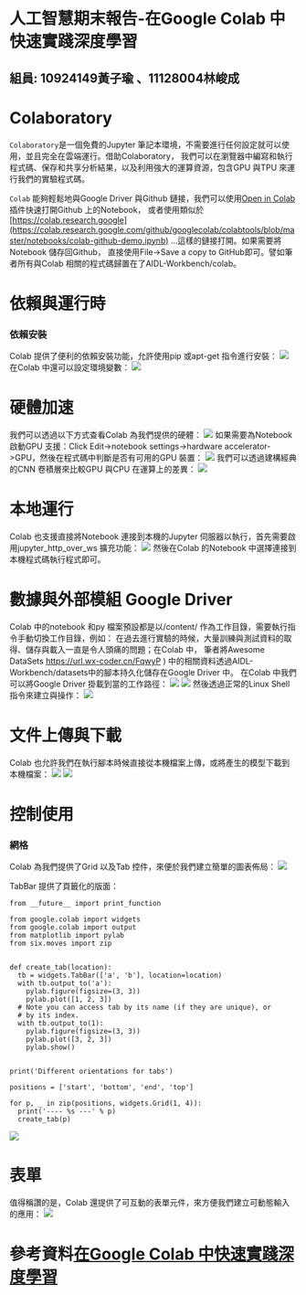 # 人工智慧期末報告-在Google Colab 中快速實踐深度學習
<h2>
  組員:  10924149黃子瑜 、11128004林峻成
</h2>

# Colaboratory

```Colaboratory```是一個免費的Jupyter 筆記本環境，不需要進行任何設定就可以使用，並且完全在雲端運行。借助Colaboratory，
我們可以在瀏覽器中編寫和執行程式碼、保存和共享分析結果，以及利用強大的運算資源，包含GPU 與TPU 來運行我們的實驗程式碼。


```Colab``` 能夠輕鬆地與Google Driver 與Github 鏈接，我們可以使用[Open in Colab](https://chromewebstore.google.com/detail/open-in-colab/iogfkhleblhcpcekbiedikdehleodpjo)  插件快速打開Github 上的Notebook，
或者使用類似於 [https://colab.research.google](https://colab.research.google.com/github/googlecolab/colabtools/blob/master/notebooks/colab-github-demo.ipynb)
...這樣的鏈接打開。如果需要將Notebook 儲存回Github，
直接使用File→Save a copy to GitHub即可。譬如筆者所有與Colab 相關的程式碼歸置在了AIDL-Workbench/colab。


# 依賴與運行時
### 依賴安裝
Colab 提供了便利的依賴安裝功能，允許使用pip 或apt-get 指令進行安裝：
![](AIreport/2.png)
在Colab 中還可以設定環境變數：
![](AIreport/3.png)

# 硬體加速
我們可以透過以下方式查看Colab 為我們提供的硬體：
![](AIreport/4.png)
如果需要為Notebook 啟動GPU 支援：Click Edit->notebook settings->hardware accelerator->GPU，然後在程式碼中判斷是否有可用的GPU 裝置：
![](AIreport/5.png)
我們可以透過建構經典的CNN 卷積層來比較GPU 與CPU 在運算上的差異：
![](AIreport/6.png)

# 本地運行
Colab 也支援直接將Notebook 連接到本機的Jupyter 伺服器以執行，首先需要啟用jupyter_http_over_ws 擴充功能：
![](AIreport/7.png)
然後在Colab 的Notebook 中選擇連接到本機程式碼執行程式即可。

# 數據與外部模組  Google Driver
Colab 中的notebook 和py 檔案預設都是以/content/ 作為工作目錄，需要執行指令手動切換工作目錄，例如：
在過去進行實驗的時候，大量訓練與測試資料的取得、儲存與載入一直是令人頭痛的問題；在Colab 中，
筆者將Awesome DataSets https://url.wx-coder.cn/FqwyP ) 中的相關資料透過AIDL-Workbench/datasets中的腳本持久化儲存在Google Driver 中。
在Colab 中我們可以將Google Driver 掛載到當的工作路徑：
![](AIreport/8.png)
![](AIreport/9.png)
然後透過正常的Linux Shell 指令來建立與操作：
![](report/a10.jpg)

# 文件上傳與下載
Colab 也允許我們在執行腳本時候直接從本機檔案上傳，或將產生的模型下載到本機檔案：
![](![](AIreport/11.png))
![](![](AIreport/12.png))

# 控制使用
### 網格
Colab 為我們提供了Grid 以及Tab 控件，來便於我們建立簡單的圖表佈局：
![](![](AIreport/13.png))


TabBar 提供了頁籤化的版面：

    from __future__ import print_function
    
    from google.colab import widgets
    from google.colab import output
    from matplotlib import pylab
    from six.moves import zip
    
    
    def create_tab(location):
      tb = widgets.TabBar(['a', 'b'], location=location)
      with tb.output_to('a'):
        pylab.figure(figsize=(3, 3))
        pylab.plot([1, 2, 3])
      # Note you can access tab by its name (if they are unique), or
      # by its index.
      with tb.output_to(1):
        pylab.figure(figsize=(3, 3))
        pylab.plot([3, 2, 3])
        pylab.show()
    
    
    print('Different orientations for tabs')
    
    positions = ['start', 'bottom', 'end', 'top']
    
    for p, _ in zip(positions, widgets.Grid(1, 4)):
      print('---- %s ---' % p)
      create_tab(p)

      
![](![](AIreport/14.png))


# 表單
值得稱讚的是，Colab 還提供了可互動的表單元件，來方便我們建立可動態輸入的應用：
![](AIreport/15.png)


# 參考資料[在Google Colab 中快速實踐深度學習](https://zhuanlan.zhihu.com/p/69558211)
